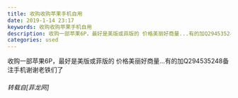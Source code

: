 ```yaml
---
title: 收购收购苹果手机自用
date: 2019-1-14 23:17
keywords: 收购收购苹果手机自用
description: 收购一部苹果6P，最好是美版或菲版的 价格美丽好商量...有的加Q294535248备注手机谢谢老铁们了
categories: used
---
```

<td class="t_f" id="postmessage_2692712">

收购一部苹果6P，最好是美版或菲版的 价格美丽好商量...有的加Q294535248备注手机谢谢老铁们了</td>
###### 转载自[菲龙网]